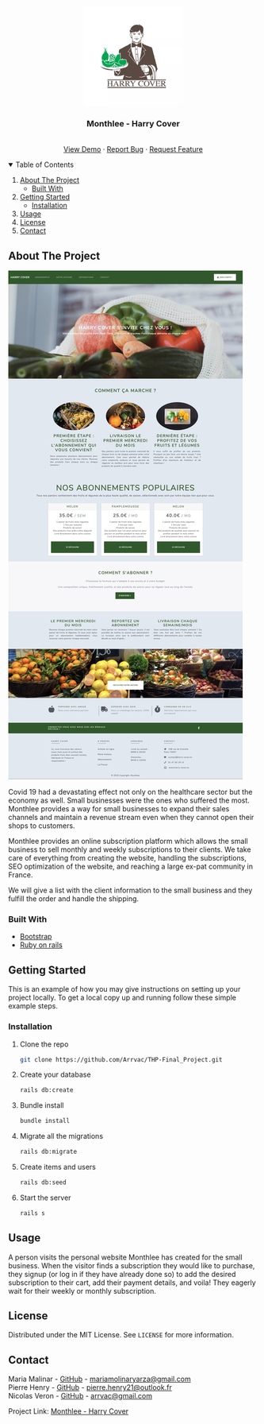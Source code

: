 
<p align="center">
  <img src="app/assets/images/logo.webp" alt="Logo" width="200" height="200">
  <h3 align="center">Monthlee - Harry Cover</h3>
  <p align="center">
    <br />
    <a href="https://the-final-project-production.herokuapp.com/">View Demo</a>
    ·
    <a href="https://github.com/Arrvac/THP-Final_Project/issues">Report Bug</a>
    ·
    <a href="https://github.com/Arrvac/THP-Final_Project/issues">Request Feature</a>
  </p>
</p>

<!-- TABLE OF CONTENTS -->
<details open="open">
  <summary>Table of Contents</summary>
  <ol>
    <li>
      <a href="#about-the-project">About The Project</a>
      <ul>
        <li><a href="#built-with">Built With</a></li>
      </ul>
    </li>
    <li>
      <a href="#getting-started">Getting Started</a>
      <ul>
        <li><a href="#installation">Installation</a></li>
      </ul>
    </li>
    <li><a href="#usage">Usage</a></li>
    <li><a href="#license">License</a></li>
    <li><a href="#contact">Contact</a></li>
  </ol>
</details>



<!-- ABOUT THE PROJECT -->
## About The Project

[![Harry cover][product-screenshot]](https://the-final-project-production.herokuapp.com/)

Covid 19 had a devastating effect not only on the healthcare sector but the economy as well. Small businesses were the ones who suffered the most. Monthlee provides a way for small businesses to expand their sales channels and maintain a revenue stream even when they cannot open their shops to customers.

Monthlee provides an online subscription platform which allows the small business to sell monthly and weekly subscriptions to their clients. We take care of everything from creating the website, handling the subscriptions, SEO optimization of the website, and reaching a large ex-pat community in France. 

We will give a list with the client information to the small business and they fulfill the order and handle the shipping.

### Built With

* [Bootstrap](https://getbootstrap.com)
* [Ruby on rails](https://rubyonrails.org/)



<!-- GETTING STARTED -->
## Getting Started

This is an example of how you may give instructions on setting up your project locally.
To get a local copy up and running follow these simple example steps.

### Installation

1. Clone the repo
   ```sh
   git clone https://github.com/Arrvac/THP-Final_Project.git
   ```

2. Create your database
   ```sh
   rails db:create
   ```

3. Bundle install
   ```sh
   bundle install
   ```

4. Migrate all the migrations
   ```sh
   rails db:migrate
   ```

5. Create items and users
   ```sh
   rails db:seed
   ```

6. Start the server
   ```sh
   rails s
   ```

<!-- USAGE EXAMPLES -->
## Usage

A person visits the personal website Monthlee has created for the small business. When the visitor finds a subscription they would like to purchase, they signup (or log in if they have already done so) to add the desired subscription to their cart, add their payment details, and voila! They eagerly wait for their weekly or monthly subscription.

<!-- LICENSE -->
## License

Distributed under the MIT License. See `LICENSE` for more information.


<!-- CONTACT -->
## Contact

Maria Malinar - [GitHub](https://github.com/mmolinar) - mariamolinaryarza@gmail.com <br>
Pierre Henry - [GitHub](https://github.com/HenPie) - pierre.henry21@outlook.fr <br>
Nicolas Veron - [GitHub](https://github.com/Arrvac) - arrvac@gmail.com <br>

Project Link: [Monthlee - Harry Cover](https://github.com/Arrvac/THP-Final_Project)<br>


<!-- MARKDOWN LINKS & IMAGES -->
[product-screenshot]: app/assets/images/screen_readme.jpg
